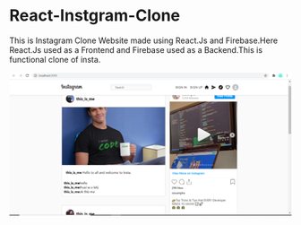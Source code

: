 # React-Instgram-Clone
This is Instagram Clone Website made using React.Js and Firebase.Here React.Js used as a Frontend and Firebase used as a Backend.This is functional clone of insta.


![](/image/insta.png)
